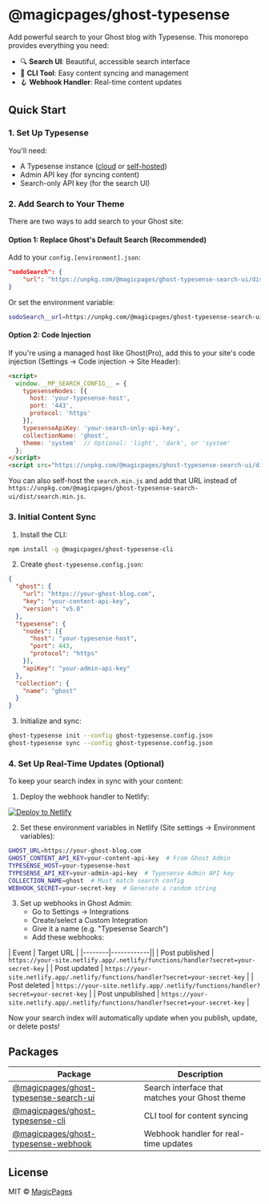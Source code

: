 # @magicpages/ghost-typesense

Add powerful search to your Ghost blog with Typesense. This monorepo provides everything you need:

- 🔍 **Search UI**: Beautiful, accessible search interface
- 🤖 **CLI Tool**: Easy content syncing and management
- 🪝 **Webhook Handler**: Real-time content updates

## Quick Start

### 1. Set Up Typesense

You'll need:
- A Typesense instance ([cloud](https://cloud.typesense.org) or [self-hosted](https://typesense.org/docs/guide/install-typesense.html))
- Admin API key (for syncing content)
- Search-only API key (for the search UI)

### 2. Add Search to Your Theme

There are two ways to add search to your Ghost site:

#### Option 1: Replace Ghost's Default Search (Recommended)

Add to your `config.[environment].json`:
```json
"sodoSearch": {
    "url": "https://unpkg.com/@magicpages/ghost-typesense-search-ui/dist/search.min.js"
}
```

Or set the environment variable:
```bash
sodoSearch__url=https://unpkg.com/@magicpages/ghost-typesense-search-ui/dist/search.min.js
```

#### Option 2: Code Injection

If you're using a managed host like Ghost(Pro), add this to your site's code injection (Settings → Code injection → Site Header):

```html
<script>
  window.__MP_SEARCH_CONFIG__ = {
    typesenseNodes: [{
      host: 'your-typesense-host',
      port: '443',
      protocol: 'https'
    }],
    typesenseApiKey: 'your-search-only-api-key',
    collectionName: 'ghost',
    theme: 'system'  // Optional: 'light', 'dark', or 'system'
  };
</script>
<script src="https://unpkg.com/@magicpages/ghost-typesense-search-ui/dist/search.min.js"></script>
```

You can also self-host the `search.min.js` and add that URL instead of `https://unpkg.com/@magicpages/ghost-typesense-search-ui/dist/search.min.js`.

### 3. Initial Content Sync

1. Install the CLI:
```bash
npm install -g @magicpages/ghost-typesense-cli
```

2. Create `ghost-typesense.config.json`:
```json
{
  "ghost": {
    "url": "https://your-ghost-blog.com",
    "key": "your-content-api-key",
    "version": "v5.0"
  },
  "typesense": {
    "nodes": [{
      "host": "your-typesense-host",
      "port": 443,
      "protocol": "https"
    }],
    "apiKey": "your-admin-api-key"
  },
  "collection": {
    "name": "ghost"
  }
}
```

3. Initialize and sync:
```bash
ghost-typesense init --config ghost-typesense.config.json
ghost-typesense sync --config ghost-typesense.config.json
```

### 4. Set Up Real-Time Updates (Optional)

To keep your search index in sync with your content:

1. Deploy the webhook handler to Netlify:

[![Deploy to Netlify](https://www.netlify.com/img/deploy/button.svg)](https://app.netlify.com/start/deploy?repository=https://github.com/magicpages/ghost-typesense)

2. Set these environment variables in Netlify (Site settings → Environment variables):
```bash
GHOST_URL=https://your-ghost-blog.com
GHOST_CONTENT_API_KEY=your-content-api-key  # From Ghost Admin
TYPESENSE_HOST=your-typesense-host
TYPESENSE_API_KEY=your-admin-api-key  # Typesense Admin API key
COLLECTION_NAME=ghost  # Must match search config
WEBHOOK_SECRET=your-secret-key  # Generate a random string
```

3. Set up webhooks in Ghost Admin:
   - Go to Settings → Integrations
   - Create/select a Custom Integration
   - Give it a name (e.g. "Typesense Search")
   - Add these webhooks:

  | Event | Target URL |
  |--------|------------||
  | Post published | `https://your-site.netlify.app/.netlify/functions/handler?secret=your-secret-key` |
  | Post updated | `https://your-site.netlify.app/.netlify/functions/handler?secret=your-secret-key` |
  | Post deleted | `https://your-site.netlify.app/.netlify/functions/handler?secret=your-secret-key` |
  | Post unpublished | `https://your-site.netlify.app/.netlify/functions/handler?secret=your-secret-key` |

Now your search index will automatically update when you publish, update, or delete posts!

## Packages

| Package | Description |
|---------|-------------|
| [@magicpages/ghost-typesense-search-ui](packages/search-ui/README.md) | Search interface that matches your Ghost theme |
| [@magicpages/ghost-typesense-cli](packages/cli/README.md) | CLI tool for content syncing |
| [@magicpages/ghost-typesense-webhook](packages/webhook-handler/README.md) | Webhook handler for real-time updates |

## License

MIT © [MagicPages](https://www.magicpages.co)
